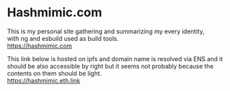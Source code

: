# Hashmimic.com
This is my personal site gathering and summarizing my every identity,<br>
with ng and esbuild used as build tools.<br>
https://hashmimic.com

This link below is hosted on ipfs and domain name is resolved via ENS and it should be also accessible by right but it seems not probably because the contents on them should be light.<br>
https://hashmimic.eth.link
